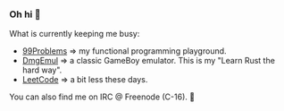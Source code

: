 ### Oh hi 👋

What is currently keeping me busy:
- [99Problems](https://github.com/csixteen/99Problems) => my functional programming playground.
- [DmgEmul](https://github.com/csixteen/DmgEmul) => a classic GameBoy emulator. This is my "Learn Rust the hard way".
- [LeetCode](https://github.com/csixteen/LeetCode) => a bit less these days.

You can also find me on IRC @ Freenode (C-16). :speech_balloon:
